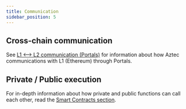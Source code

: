 ```yaml
---
title: Communication
sidebar_position: 5
---
```


## Cross-chain communication

See [L1 \<--\> L2 communication (Portals)](./cross_chain_calls.md) for information about how Aztec communications with L1 (Ethereum) through Portals.

## Private / Public execution

For in-depth information about how private and public functions can call each other, read the [Smart Contracts section](../../smart_contracts/functions/public_private_calls.md).

